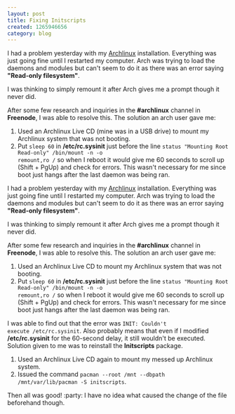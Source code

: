 ```yaml
--- 
layout: post
title: Fixing Initscripts
created: 1265946656
category: blog
---
```


I had a problem yesterday with my [Archlinux](http://archlinux.org) installation. Everything was just going fine until I restarted my computer. Arch was trying to load the daemons and modules but can't seem to do it as there was an error saying __"Read-only filesystem"__.

I was thinking to simply remount it after Arch gives me a prompt though it never did.

After some few research and inquiries in the __#archlinux__ channel in __Freenode__, I was able to resolve this. The solution an arch user gave me:

1. Used an Archlinux Live CD (mine was in a USB drive) to mount my Archlinux system that was not booting.
2. Put <code>sleep 60</code> in __/etc/rc.sysinit__ just before the line <code>status "Mounting Root Read-only" /bin/mount -n -o remount,ro /</code> so when I reboot it would give me 60 seconds to scroll up (Shift + PgUp) and check for errors. This wasn't necessary for me since boot just hangs after the last daemon was being ran.
<!--break-->
I had a problem yesterday with my [Archlinux](http://archlinux.org) installation. Everything was just going fine until I restarted my computer. Arch was trying to load the daemons and modules but can't seem to do it as there was an error saying __"Read-only filesystem"__.

I was thinking to simply remount it after Arch gives me a prompt though it never did.

After some few research and inquiries in the __#archlinux__ channel in __Freenode__, I was able to resolve this. The solution an arch user gave me:

1. Used an Archlinux Live CD to mount my Archlinux system that was not booting.
2. Put <code>sleep 60</code> in __/etc/rc.sysinit__ just before the line <code>status "Mounting Root Read-only" /bin/mount -n -o remount,ro /</code> so when I reboot it would give me 60 seconds to scroll up (Shift + PgUp) and check for errors. This wasn't necessary for me since boot just hangs after the last daemon was being ran.

I was able to find out that the error was <code>INIT: Couldn't execute /etc/rc.sysinit</code>. Also probably means that even if I modified __/etc/rc.sysinit__ for the 60-second delay, it still wouldn't be executed. Solution given to me was to reinstall the __Initscripts__ package.

1. Used an Archlinux Live CD again to mount my messed up Archlinux system.
2. Issued the command <code>pacman --root /mnt --dbpath /mnt/var/lib/pacman -S initscripts</code>.

Then all was good! :party: I have no idea what caused the change of the file beforehand though.
